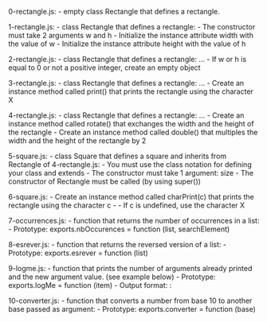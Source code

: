 0-rectangle.js:
	- empty class Rectangle that defines a rectangle.

1-rectangle.js:
	- class Rectangle that defines a rectangle:
	- The constructor must take 2 arguments w and h
	- Initialize the instance attribute width with the value of w
	- Initialize the instance attribute height with the value of h

2-rectangle.js:
	- class Rectangle that defines a rectangle: ...
	- If w or h is equal to 0 or not a positive integer, create an empty object

3-rectangle.js:
	- class Rectangle that defines a rectangle: ...
	- Create an instance method called print() that prints the rectangle using the character X

4-rectangle.js:
	- class Rectangle that defines a rectangle: ...
	- Create an instance method called rotate() that exchanges the width and the height of the rectangle
	- Create an instance method called double() that multiples the width and the height of the rectangle by 2

5-square.js:
	- class Square that defines a square and inherits from Rectangle of 4-rectangle.js:
	- You must use the class notation for defining your class and extends
	- The constructor must take 1 argument: size
	- The constructor of Rectangle must be called (by using super())

6-square.js:
	- Create an instance method called charPrint(c) that prints the rectangle using the character c
	-  - If c is undefined, use the character X

7-occurrences.js:
	- function that returns the number of occurrences in a list:
	- Prototype: exports.nbOccurences = function (list, searchElement)

8-esrever.js:
	-  function that returns the reversed version of a list:
	- Prototype: exports.esrever = function (list)

9-logme.js:
	- function that prints the number of arguments already printed and the new argument value. (see example below)
	- Prototype: exports.logMe = function (item)
	- Output format: <number arguments already printed>: <current argument value>

10-converter.js:
	- function that converts a number from base 10 to another base passed as argument:
	- Prototype: exports.converter = function (base)

